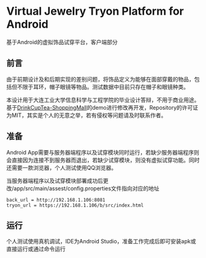 # Virtual Jewelry Tryon Platform for Android

基于Android的虚拟饰品试穿平台，客户端部分
## 前言
由于前期设计及和后期实现的差别问题，将饰品定义为能够在面部穿戴的物品，包括但不限于耳环，帽子眼镜等物品。测试数据中目前只存在帽子和眼镜种类。

本设计用于大连工业大学信息科学与工程学院的毕业设计答辩，不用于商业用途。基于[DrinkCupTea-ShoppingMall](https://github.com/DrinkCupTea/ShoppingMall)的demo进行修改再开发，Repository的许可证为MIT，其实是个人的无意之举，若有侵权等问题请及时联系作者。


## 准备
Android App需要与服务器端程序以及试穿模块同时运行，若缺少服务器端程序则会直接因为连接不到服务器而退出，若缺少试穿模块，则没有虚拟试穿功能。同时还需要一款浏览器，个人测试使用QQ浏览器。

当服务器端程序以及试穿模块部署成功后更改/app/src/main/assest/config.properties文件指向对应的地址
```
back_url = http://192.168.1.106:8081
tryon_url = https://192.168.1.106/b/src/index.html
```
## 运行
个人测试使用真机调试，IDE为Android Studio，准备工作完成后即可安装apk或直接运行或通过命令运行